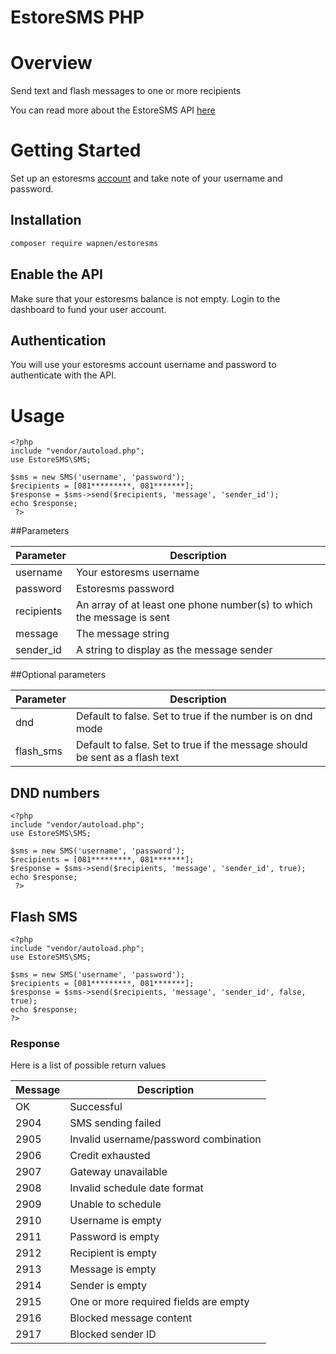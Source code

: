 # EstoreSMS PHP
# Overview

Send text and flash messages to one or more recipients

  You can read more about the EstoreSMS API [here](https://estoresms.com/)

# Getting Started
  Set up an estoresms [account](https://estoresms.com/login) and take note of your username and password.

## Installation
  ```bash
composer require wapnen/estoresms
```

## Enable the API
  Make sure that your estoresms balance is not empty. Login to the dashboard to fund your user account.

## Authentication
  You will use your estoresms account username and password to authenticate with the API.

# Usage
```
<?php
include "vendor/autoload.php";
use EstoreSMS\SMS;

$sms = new SMS('username', 'password');
$recipients = [081*********, 081*******];
$response = $sms->send($recipients, 'message', 'sender_id');
echo $response;
 ?>

```

##Parameters

| Parameter  | Description |
| ------------- | ------------- |
| username  | Your estoresms username  |
| password  | Estoresms password  |
| recipients | An array of at least one phone number(s) to which the message is sent|
| message | The message string |
| sender_id | A string to display as the message sender |


##Optional parameters

| Parameter  | Description |
| ------------- | ------------- |
| dnd  | Default to false. Set to true if the number is on dnd mode  |
| flash_sms  | Default to false. Set to true if the message should be sent as a flash text  |  


## DND numbers
```
<?php
include "vendor/autoload.php";
use EstoreSMS\SMS;

$sms = new SMS('username', 'password');
$recipients = [081*********, 081*******];
$response = $sms->send($recipients, 'message', 'sender_id', true);
echo $response;
 ?>

```

## Flash SMS
```
<?php
include "vendor/autoload.php";
use EstoreSMS\SMS;

$sms = new SMS('username', 'password');
$recipients = [081*********, 081*******];
$response = $sms->send($recipients, 'message', 'sender_id', false, true);
echo $response;
?>

```


### Response

Here is a list of possible return values

| Message  | Description |
| ------------- | ------------- |
| OK | Successful |
| 2904 | SMS sending failed |
| 2905 | Invalid username/password combination |
| 2906 | Credit exhausted |
| 2907 | Gateway unavailable |
| 2908 | Invalid schedule date format |
| 2909 | Unable to schedule |
| 2910 | Username is empty |
| 2911 | Password is empty |
| 2912 | Recipient is empty |
| 2913 | Message is empty |
| 2914 | Sender is empty |
| 2915 | One or more required fields are empty |
| 2916 | Blocked message content |
| 2917 | Blocked sender ID |
